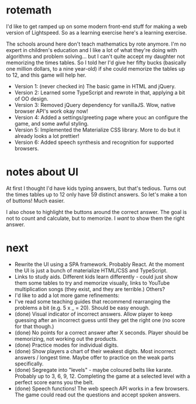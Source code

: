 # rotemath
I'd like to get ramped up on some modern front-end stuff for making a web version of Lightspeed. So as a learning exercise here's a 
learning exercise.

The schools around here don't teach mathematics by rote anymore. I'm no expert in children's education and I like a lot of what they're 
doing with algorithms and problem solving... but I can't quite accept my daughter not memorizing the times tables. So I told her
I'd give her fifty bucks (basically one million dollars, to a nine year-old) if she could memorize the tables up to 12, and this game will help her.

  * Version 1: (never checked in) The basic game in HTML and jQuery.
  * Version 2: Learned some TypeScript and rewrote in that, applying a bit of OO design.
  * Version 3: Removed jQuery dependency for vanillaJS. Wow, native browser API's work okay now!
  * Version 4: Added a settings/greeting page where youc an configure the game, and some awful styling.
  * Version 5: Implemented the Materialize CSS library. More to do but it already looks a lot prettier!
  * Version 6: Added speech synthesis and recognition for supported browsers.

# notes about UI
At first I thought I'd have kids typing answers, but that's tedious. Turns out the times tables up to 12 only have 59 distinct answers. So let's make a ton of buttons! Much easier.

I also chose to highlight the buttons around the correct answer. The goal is not to count and calculate, but to memorize. I *want* to show them the right answer.

# next
  * Rewrite the UI using a SPA framework. Probably React. At the moment the UI is just a bunch of materialize HTML/CSS and TypeScript. 
  * Links to study aids. Different kids learn differently - could just show them some tables to try and memorize visually, links to YouTube multiplication songs (they exist, and they are terrible.) Others?
  * I'd like to add a lot more game refinements: 
  * I've read some teaching guides that recommend rearranging the problems a bit (e.g. 5 x _ = 20). Should be easy enough.
  * (done) Visual indicator of incorrect answers. Allow player to keep guessing after an incorrect guess until they get the right one (no score for that though.)
  * (done) No points for a correct answer after X seconds. Player should be memorizing, not working out the products.
  * (done) Practice modes for individual digits.
  * (done) Show players a chart of their weakest digits. Most incorrect answers / longest time. Maybe offer to practice on the weak parts specifically.
  * (done) Segregate into "levels" - maybe coloured belts like karate. Probably up to 3, 6, 9, 12. Completing the game at a selected level with a perfect score earns you the belt.
  * (done) Speech functions! The web speech API works in a few browsers. The game could read out the questions and accept
    spoken answers.
  